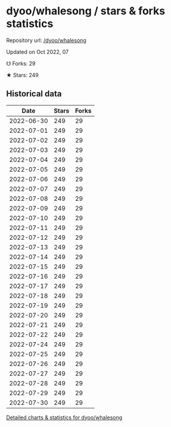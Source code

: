# dyoo/whalesong / stars & forks statistics

Repository url: [/dyoo/whalesong](https://github.com/dyoo/whalesong)

Updated on Oct 2022, 07

☋ Forks: 29

★ Stars: 249

## Historical data
| Date | Stars | Forks |
|------|-------|-------|
| 2022-06-30 | 249 | 29 | 
| 2022-07-01 | 249 | 29 | 
| 2022-07-02 | 249 | 29 | 
| 2022-07-03 | 249 | 29 | 
| 2022-07-04 | 249 | 29 | 
| 2022-07-05 | 249 | 29 | 
| 2022-07-06 | 249 | 29 | 
| 2022-07-07 | 249 | 29 | 
| 2022-07-08 | 249 | 29 | 
| 2022-07-09 | 249 | 29 | 
| 2022-07-10 | 249 | 29 | 
| 2022-07-11 | 249 | 29 | 
| 2022-07-12 | 249 | 29 | 
| 2022-07-13 | 249 | 29 | 
| 2022-07-14 | 249 | 29 | 
| 2022-07-15 | 249 | 29 | 
| 2022-07-16 | 249 | 29 | 
| 2022-07-17 | 249 | 29 | 
| 2022-07-18 | 249 | 29 | 
| 2022-07-19 | 249 | 29 | 
| 2022-07-20 | 249 | 29 | 
| 2022-07-21 | 249 | 29 | 
| 2022-07-22 | 249 | 29 | 
| 2022-07-24 | 249 | 29 | 
| 2022-07-25 | 249 | 29 | 
| 2022-07-26 | 249 | 29 | 
| 2022-07-27 | 249 | 29 | 
| 2022-07-28 | 249 | 29 | 
| 2022-07-29 | 249 | 29 | 
| 2022-07-30 | 249 | 29 | 


[Detailed charts & statistics for dyoo/whalesong](https://reviewgithub.com/rep/dyoo/whalesong)
